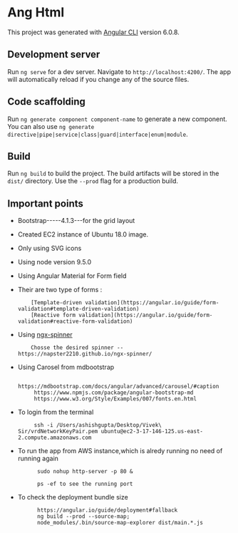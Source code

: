 # Ang Html

This project was generated with [Angular CLI](https://github.com/angular/angular-cli) version 6.0.8.

## Development server

Run `ng serve` for a dev server. Navigate to `http://localhost:4200/`. The app will automatically reload if you change any of the source files.

## Code scaffolding

Run `ng generate component component-name` to generate a new component. You can also use `ng generate directive|pipe|service|class|guard|interface|enum|module`.

## Build

Run `ng build` to build the project. The build artifacts will be stored in the `dist/` directory. Use the `--prod` flag for a production build.

## Important points 

* Bootstrap-----4.1.3---for the grid layout
* Created EC2 instance of Ubuntu 18.0 image.
* Only using SVG icons
* Using node version 9.5.0
* Using Angular Material for Form field
* Their are two type of forms :

          [Template-driven validation](https://angular.io/guide/form-validation#template-driven-validation)
          [Reactive form validation](https://angular.io/guide/form-validation#reactive-form-validation)

* Using [ngx-spinner](https://www.npmjs.com/package/ngx-spinner)

          Chosse the desired spinner -- https://napster2210.github.io/ngx-spinner/

* Using Carosel from mdbootstrap
           
           https://mdbootstrap.com/docs/angular/advanced/carousel/#caption
           https://www.npmjs.com/package/angular-bootstrap-md
           https://www.w3.org/Style/Examples/007/fonts.en.html

* To login from the terminal 
      
           ssh -i /Users/ashishgupta/Desktop/Vivek\ Sir/vrdNetworkKeyPair.pem ubuntu@ec2-3-17-146-125.us-east-2.compute.amazonaws.com

* To run the app from AWS instance,which is alredy running no need of running again

            sudo nohup http-server -p 80 &

            ps -ef to see the running port

* To check the deployment bundle size

            https://angular.io/guide/deployment#fallback
            ng build --prod --source-map;
            node_modules/.bin/source-map-explorer dist/main.*.js
